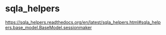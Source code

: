 sqla_helpers
============

<https://sqla_helpers.readthedocs.org/en/latest/sqla_helpers.html#sqla_helpers.base_model.BaseModel.sessionmaker>
